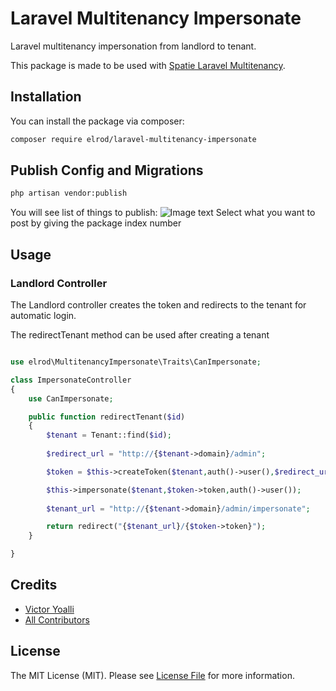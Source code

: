 # Laravel Multitenancy Impersonate

Laravel multitenancy impersonation from landlord to tenant.

This package is made to be used with [Spatie Laravel Multitenancy](https://github.com/spatie/laravel-multitenancy).

## Installation

You can install the package via composer:

```bash
composer require elrod/laravel-multitenancy-impersonate
```
## Publish Config and Migrations
```bash
php artisan vendor:publish
```
You will see list of things to publish:
![Image text](https://drive.google.com/uc?export=download&id=1MZjiwRRu2cvgwwc9F1RzBlUknQmh2yyM)
Select what you want to post by giving the package index number
## Usage

### Landlord Controller
The Landlord controller creates the token and redirects to the tenant for automatic login.

The redirectTenant method can be used after creating a tenant
``` php

use elrod\MultitenancyImpersonate\Traits\CanImpersonate;

class ImpersonateController
{
    use CanImpersonate;

    public function redirectTenant($id)
    {
        $tenant = Tenant::find($id);
        
        $redirect_url = "http://{$tenant->domain}/admin";

        $token = $this->createToken($tenant,auth()->user(),$redirect_url);

        $this->impersonate($tenant,$token->token,auth()->user());
            
        $tenant_url = "http://{$tenant->domain}/admin/impersonate";

        return redirect("{$tenant_url}/{$token->token}");
    }

}
```

## Credits

- [Victor Yoalli](https://github.com/victoryoalli)
- [All Contributors](../../contributors)

## License

The MIT License (MIT). Please see [License File](LICENSE.md) for more information.
